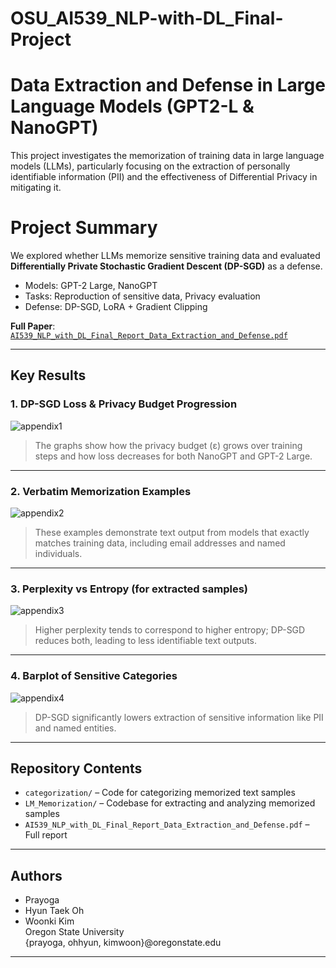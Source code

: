 # OSU_AI539_NLP-with-DL_Final-Project

# Data Extraction and Defense in Large Language Models (GPT2-L & NanoGPT) 

This project investigates the memorization of training data in large language models (LLMs), particularly focusing on the extraction of personally identifiable information (PII) and the effectiveness of Differential Privacy in mitigating it.

# Project Summary

We explored whether LLMs memorize sensitive training data and evaluated **Differentially Private Stochastic Gradient Descent (DP-SGD)** as a defense.

- Models: GPT-2 Large, NanoGPT
- Tasks: Reproduction of sensitive data, Privacy evaluation
- Defense: DP-SGD, LoRA + Gradient Clipping

**Full Paper**: [`AI539_NLP_with_DL_Final_Report_Data_Extraction_and_Defense.pdf`](./AI539_NLP_with_DL_Final_Report_Data_Extraction_and_Defense.pdf)

---

## Key Results

### 1. DP-SGD Loss & Privacy Budget Progression

![appendix1](https://github.com/user-attachments/assets/f8878bfe-95a3-4536-b131-14135e0471d8)

> The graphs show how the privacy budget (ε) grows over training steps and how loss decreases for both NanoGPT and GPT-2 Large.

---

### 2. Verbatim Memorization Examples

![appendix2](https://github.com/user-attachments/assets/c4b505f2-d2f9-421c-a3db-900626e2d0cd)

> These examples demonstrate text output from models that exactly matches training data, including email addresses and named individuals.

---

### 3. Perplexity vs Entropy (for extracted samples)

![appendix3](https://github.com/user-attachments/assets/7ecffb81-5b00-4eb8-b260-60ff62315b3c)

> Higher perplexity tends to correspond to higher entropy; DP-SGD reduces both, leading to less identifiable text outputs.

---

### 4. Barplot of Sensitive Categories

![appendix4](https://github.com/user-attachments/assets/1509d1fa-5302-4735-a3d8-146f63387d7e)

> DP-SGD significantly lowers extraction of sensitive information like PII and named entities.

---

## Repository Contents

- `categorization/` – Code for categorizing memorized text samples
- `LM_Memorization/` – Codebase for extracting and analyzing memorized samples
- `AI539_NLP_with_DL_Final_Report_Data_Extraction_and_Defense.pdf` – Full report

---

## Authors

- Prayoga
- Hyun Taek Oh
- Woonki Kim  
Oregon State University  
{prayoga, ohhyun, kimwoon}@oregonstate.edu

---
